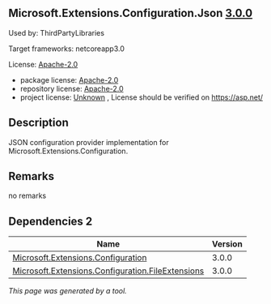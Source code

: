 Microsoft.Extensions.Configuration.Json [3.0.0](https://www.nuget.org/packages/Microsoft.Extensions.Configuration.Json/3.0.0)
--------------------

Used by: ThirdPartyLibraries

Target frameworks: netcoreapp3.0

License: [Apache-2.0](../../../../licenses/apache-2.0) 

- package license: [Apache-2.0](https://licenses.nuget.org/Apache-2.0) 
- repository license: [Apache-2.0](https://github.com/aspnet/Extensions) 
- project license: [Unknown](https://asp.net/) , License should be verified on https://asp.net/

Description
-----------
JSON configuration provider implementation for Microsoft.Extensions.Configuration.

Remarks
-----------
no remarks


Dependencies 2
-----------

|Name|Version|
|----------|:----|
|[Microsoft.Extensions.Configuration](../../../../packages/nuget.org/microsoft.extensions.configuration/3.0.0)|3.0.0|
|[Microsoft.Extensions.Configuration.FileExtensions](../../../../packages/nuget.org/microsoft.extensions.configuration.fileextensions/3.0.0)|3.0.0|

*This page was generated by a tool.*